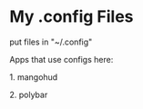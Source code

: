 <h1>My .config Files</h1>

<p>put files in "~/.config"</p>

<p>Apps that use configs here:</p>
<p>1. mangohud</p>
<p>2. polybar</p>

